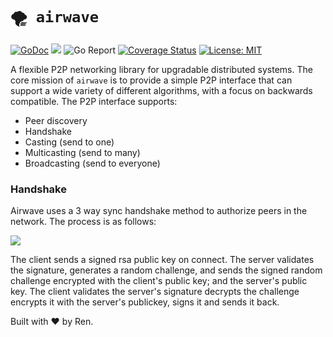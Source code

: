 # `🌪 airwave`

[![GoDoc](https://godoc.org/github.com/rahulghangas/aw?status.svg)](https://godoc.org/github.com/rahulghangas/aw)
![](https://github.com/rahulghangas/aw/workflows/go/badge.svg)
![Go Report](https://goreportcard.com/badge/github.com/rahulghangas/aw)
[![Coverage Status](https://coveralls.io/repos/github/rahulghangas/aw/badge.svg?branch=master)](https://coveralls.io/github/rahulghangas/aw?branch=master)
[![License: MIT](https://img.shields.io/badge/license-MIT-green.svg)](https://opensource.org/licenses/MIT)

A flexible P2P networking library for upgradable distributed systems. The core mission of `airwave` is to provide a simple P2P interface that can support a wide variety of different algorithms, with a focus on backwards compatible. The P2P interface supports:

- Peer discovery
- Handshake 
- Casting (send to one)
- Multicasting (send to many)
- Broadcasting (send to everyone)

### Handshake

Airwave uses a 3 way sync handshake method to authorize peers in the network. The process is as follows:

![](docs/handshake.svg)

The client sends a signed rsa public key on connect. The server validates the signature, generates a random challenge, and sends the signed random challenge encrypted with the client's public key; and the server's public key. The client validates the server's signature decrypts the challenge encrypts it with the server's publickey, signs it and sends it back.

Built with ❤ by Ren. 
